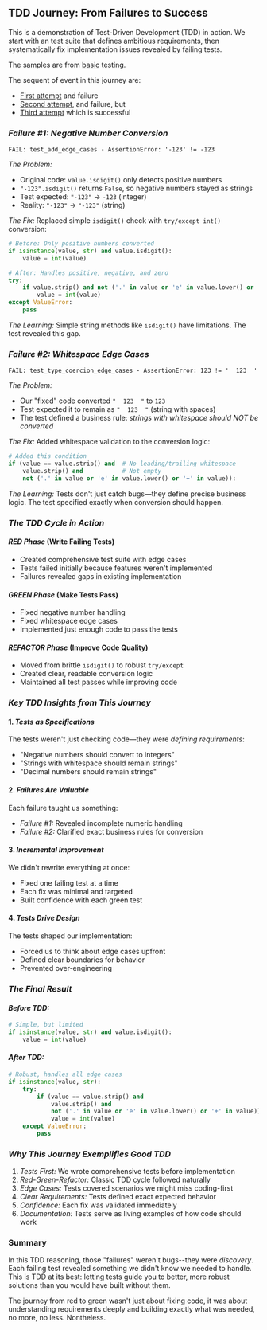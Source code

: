 
## TDD Journey: From Failures to Success

This is a demonstration of Test-Driven Development (TDD) in action. We start with an
test suite that defines ambitious requirements, then systematically fix implementation
issues revealed by failing tests.

The samples are from [basic](./../basic/) testing.

The sequent of event in this journey are:
- [First attempt](./01/) and failure
- [Second attempt](./02/), and failure, but
- [Third attempt](./03/) which is successful


### *Failure #1: Negative Number Conversion*
```
FAIL: test_add_edge_cases - AssertionError: '-123' != -123
```

*The Problem:*
- Original code: `value.isdigit()` only detects positive numbers
- `"-123".isdigit()` returns `False`, so negative numbers stayed as strings
- Test expected: `"-123"` → `-123` (integer)
- Reality: `"-123"` → `"-123"` (string)

*The Fix:*
Replaced simple `isdigit()` check with `try/except int()` conversion:
```python
# Before: Only positive numbers converted
if isinstance(value, str) and value.isdigit():
    value = int(value)

# After: Handles positive, negative, and zero
try:
    if value.strip() and not ('.' in value or 'e' in value.lower() or '+' in value):
        value = int(value)
except ValueError:
    pass
```

*The Learning:* Simple string methods like `isdigit()` have limitations. The test revealed this gap.


### *Failure #2: Whitespace Edge Cases*
```
FAIL: test_type_coercion_edge_cases - AssertionError: 123 != '  123  '
```

*The Problem:*
- Our "fixed" code converted `"  123  "` to `123` 
- Test expected it to remain as `"  123  "` (string with spaces)
- The test defined a business rule: *strings with whitespace should NOT be converted*

*The Fix:*
Added whitespace validation to the conversion logic:
```python
# Added this condition
if (value == value.strip() and  # No leading/trailing whitespace
    value.strip() and           # Not empty
    not ('.' in value or 'e' in value.lower() or '+' in value)):
```

*The Learning:* Tests don't just catch bugs—they define precise business logic.
The test specified exactly when conversion should happen.


### *The TDD Cycle in Action*

#### *RED Phase* (Write Failing Tests)
- Created comprehensive test suite with edge cases
- Tests failed initially because features weren't implemented
- Failures revealed gaps in existing implementation

#### *GREEN Phase* (Make Tests Pass)
- Fixed negative number handling
- Fixed whitespace edge cases  
- Implemented just enough code to pass the tests

#### *REFACTOR Phase* (Improve Code Quality)
- Moved from brittle `isdigit()` to robust `try/except`
- Created clear, readable conversion logic
- Maintained all test passes while improving code


### *Key TDD Insights from This Journey*

#### 1. *Tests as Specifications*
The tests weren't just checking code—they were *defining requirements*:
- "Negative numbers should convert to integers"
- "Strings with whitespace should remain strings"
- "Decimal numbers should remain strings"

#### 2. *Failures Are Valuable*
Each failure taught us something:
- *Failure #1:* Revealed incomplete numeric handling
- *Failure #2:* Clarified exact business rules for conversion

#### 3. *Incremental Improvement*
We didn't rewrite everything at once:
- Fixed one failing test at a time
- Each fix was minimal and targeted
- Built confidence with each green test

#### 4. *Tests Drive Design*
The tests shaped our implementation:
- Forced us to think about edge cases upfront
- Defined clear boundaries for behavior
- Prevented over-engineering


### *The Final Result*

#### *Before TDD:*
```python
# Simple, but limited
if isinstance(value, str) and value.isdigit():
    value = int(value)
```

#### *After TDD:*
```python
# Robust, handles all edge cases
if isinstance(value, str):
    try:
        if (value == value.strip() and 
            value.strip() and 
            not ('.' in value or 'e' in value.lower() or '+' in value)):
            value = int(value)
    except ValueError:
        pass
```


### *Why This Journey Exemplifies Good TDD*

1. *Tests First:* We wrote comprehensive tests before implementation
2. *Red-Green-Refactor:* Classic TDD cycle followed naturally  
3. *Edge Cases:* Tests covered scenarios we might miss coding-first
4. *Clear Requirements:* Tests defined exact expected behavior
5. *Confidence:* Each fix was validated immediately
6. *Documentation:* Tests serve as living examples of how code should work


### Summary

In this TDD reasoning, those "failures" weren't bugs--they were *discovery*.
Each failing test revealed something we didn't know we needed to handle.
This is TDD at its best: letting tests guide you to better,
more robust solutions than you would have built without them.

The journey from red to green wasn't just about fixing code, it was about
understanding requirements deeply and building exactly what was needed,
no more, no less. Nontheless.
